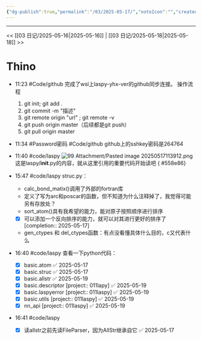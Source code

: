 ```yaml
---
{"dg-publish":true,"permalink":"/03/2025-05-17/","noteIcon":"","created":"2025-01-31T00:35","updated":"2025-07-01T13:38"}
---
```



---
<< [[03 日记/2025-05-16\|2025-05-16]]  |  [[03 日记/2025-05-18\|2025-05-18]]  >>

# Thino
- 11:23 
    #Code/github
    完成了wsl上laspy-yhx-ver的github同步连接。
    操作流程
    1. git init; git add .
    2. git commit -m "描述"
    3. git remote origin "url" ; git remote -v
    4. git push origin master（后续都是git push）
    5. git pull origin master 
- 11:34 
    #Password密码 
    #Code/github 
    github上的sshkey密码是264764 
- 11:40 
    #code/laspy 
    ![99 Attachment/Pasted image 20250517113912.png](/img/user/99%20Attachment/Pasted%20image%2020250517113912.png)
    这是laspy/__init__.py的内容，就从这里引用的重要代码开始读吧
{ #558e86}

- 15:47
    #code/laspy 
    struc.py：
    - calc_bond_matix()调用了外部的fortran库
    - 定义了写为arc和poscar的函数，但不知道为什么注释掉了，我觉得可能另有存放处？
    - sort_atom()具有我希望的能力，能对原子按照顺序进行排序
    - [x] 可以添加一个反向排序的能力，就可以对其进行更好的排序了  [completion:: 2025-05-17]
    - gen_ctypes 和 del_ctypes函数：有点没看懂具体什么目的，c又代表什么
- 16:40
    #code/laspy 
    查看一下python代码：
    - [x] basic.atom ✅ 2025-05-17
    - [x] basic.struc ✅ 2025-05-17
    - [x] basic.allstr ✅ 2025-05-19
    - [x] basic.descriptor [project:: 011lapy] ✅ 2025-05-19
    - [x] basic.laspyerror [project:: 011laspy] ✅ 2025-05-19
    - [x] basic.utils [project:: 011laspy] ✅ 2025-05-19
    - [x] nn_api [project:: 011laspy] ✅ 2025-05-19
- 16:41
    #code/laspy 
    - [x] 读allstr之前先读FileParser，因为AllStr继承自它 ✅ 2025-05-17